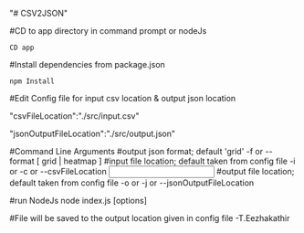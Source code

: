 "# CSV2JSON" 

#CD to app directory in command prompt or nodeJs
```
CD app
```
#Install dependencies from package.json
```
npm Install
```
#Edit Config file for input csv location & output json location

"csvFileLocation":"./src/input.csv"

"jsonOutputFileLocation":"./src/output.json"

#Command Line Arguments
#output json format; default 'grid'
-f or --format [ grid | heatmap ] 
#input file location; default taken from config file
-i or -c or --csvFileLocation <input csv file path>
#output file location;  default taken from config file
-o or -j or --jsonOutputFileLocation <output Json file path>


#run NodeJs
node index.js [options]

#File will be saved to the output location given in config file
-T.Eezhakathir
